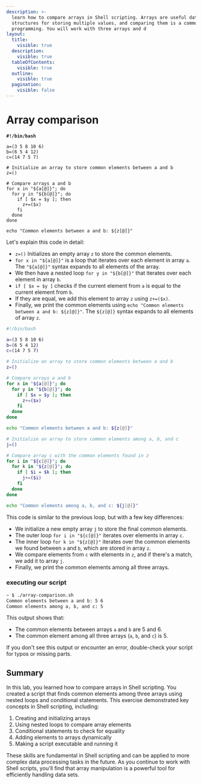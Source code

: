 ```yaml
---
description: >-
  learn how to compare arrays in Shell scripting. Arrays are useful data
  structures for storing multiple values, and comparing them is a common task in
  programming. You will work with three arrays and d
layout:
  title:
    visible: true
  description:
    visible: true
  tableOfContents:
    visible: true
  outline:
    visible: true
  pagination:
    visible: false
---
```


# Array comparison

<pre class="language-bash"><code class="lang-bash"><strong>#!/bin/bash 
</strong>
a=(3 5 8 10 6)
b=(6 5 4 12)
c=(14 7 5 7)

# Initialize an array to store common elements between a and b
z=()

# Compare arrays a and b
for x in "${a[@]}"; do
  for y in "${b[@]}"; do
    if [ $x = $y ]; then
      z+=($x)
    fi
  done
done

echo "Common elements between a and b: ${z[@]}"
</code></pre>

Let's explain this code in detail:

* `z=()` Initializes an empty array `z` to store the common elements.
* `for x in "${a[@]}"` is a loop that iterates over each element in array `a`. The `"${a[@]}"` syntax expands to all elements of the array.
* We then have a nested loop `for y in "${b[@]}"` that iterates over each element in array `b`.
* `if [ $x = $y ]` checks if the current element from `a` is equal to the current element from `b`.
* If they are equal, we add this element to array `z` using `z+=($x)`.
* Finally, we print the common elements using `echo "Common elements between a and b: ${z[@]}"`. The `${z[@]}` syntax expands to all elements of array `z`.

```bash
#!/bin/bash 

a=(3 5 8 10 6)
b=(6 5 4 12)
c=(14 7 5 7)

# Initialize an array to store common elements between a and b
z=()

# Compare arrays a and b
for x in "${a[@]}"; do
  for y in "${b[@]}"; do
    if [ $x = $y ]; then
      z+=($x)
    fi
  done
done

echo "Common elements between a and b: ${z[@]}"

# Initialize an array to store common elements among a, b, and c
j=()

# Compare array c with the common elements found in z
for i in "${c[@]}"; do
  for k in "${z[@]}"; do
    if [ $i = $k ]; then
      j+=($i)
    fi
  done
done

echo "Common elements among a, b, and c: ${j[@]}"
```

This code is similar to the previous loop, but with a few key differences:

* We initialize a new empty array `j` to store the final common elements.
* The outer loop `for i in "${c[@]}"` iterates over elements in array `c`.
* The inner loop `for k in "${z[@]}"` iterates over the common elements we found between `a` and `b`, which are stored in array `z`.
* We compare elements from `c` with elements in `z`, and if there's a match, we add it to array `j`.
* Finally, we print the common elements among all three arrays.

### executing our script

```bash
~ $ ./array-comparison.sh
Common elements between a and b: 5 6
Common elements among a, b, and c: 5
```

This output shows that:

* The common elements between arrays `a` and `b` are 5 and 6.
* The common element among all three arrays (`a`, `b`, and `c`) is 5.

If you don't see this output or encounter an error, double-check your script for typos or missing parts.

## Summary <a href="#summary" id="summary"></a>

In this lab, you learned how to compare arrays in Shell scripting. You created a script that finds common elements among three arrays using nested loops and conditional statements. This exercise demonstrated key concepts in Shell scripting, including:

1. Creating and initializing arrays
2. Using nested loops to compare array elements
3. Conditional statements to check for equality
4. Adding elements to arrays dynamically
5. Making a script executable and running it

These skills are fundamental in Shell scripting and can be applied to more complex data processing tasks in the future. As you continue to work with Shell scripts, you'll find that array manipulation is a powerful tool for efficiently handling data sets.
